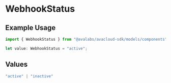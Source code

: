 # WebhookStatus

## Example Usage

```typescript
import { WebhookStatus } from "@avalabs/avacloud-sdk/models/components";

let value: WebhookStatus = "active";
```

## Values

```typescript
"active" | "inactive"
```